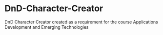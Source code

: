 # DnD-Character-Creator
DnD Character Creator created as a requirement for the course Applications Development and Emerging Technologies
